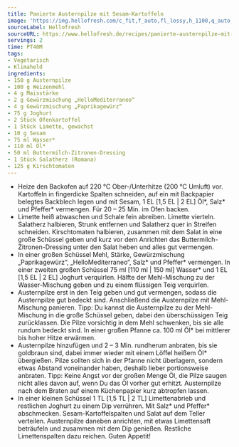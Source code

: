 ```yaml
---
title: Panierte Austernpilze mit Sesam-Kartoffeln
image: 'https://img.hellofresh.com/c_fit,f_auto,fl_lossy,h_1100,q_auto,w_2600/hellofresh_s3/image/panierte-austernpilze-mit-sesam-kartoffeln-3ad12e80.jpg'
sourceLabel: Hellofresh
sourceURL: https://www.hellofresh.de/recipes/panierte-austernpilze-mit-sesam-kartoffeln-62305feca5056a524a6c69f7
servings: 2
time: PT40M
tags:
- Vegetarisch
- Klimaheld
ingredients:
- 150 g Austernpilze
- 100 g Weizenmehl
- 4 g Maisstärke
- 2 g Gewürzmischung „HelloMediterraneo“
- 4 g Gewürzmischung „Paprikagewürz“
- 75 g Joghurt
- 2 Stück Ofenkartoffel
- 1 Stück Limette, gewachst
- 10 g Sesam
- 75 ml Wasser*
- 110 ml Öl*
- 50 ml Buttermilch-Zitronen-Dressing
- 1 Stück Salatherz (Romana)
- 125 g Kirschtomaten
---
```


- Heize den Backofen auf 220 °C Ober-/Unterhitze (200 °C Umluft) vor.  Kartoffeln in fingerdicke Spalten schneiden, auf ein mit Backpapier belegtes Backblech legen und mit Sesam, 1 EL [1,5 EL | 2 EL] Öl\*, Salz\* und Pfeffer\* vermengen. Für 20 – 25 Min. im Ofen backen.
- Limette heiß abwaschen und Schale fein abreiben. Limette vierteln.  Salatherz halbieren, Strunk entfernen und Salatherz quer in Streifen schneiden.  Kirschtomaten halbieren, zusammen mit dem Salat in eine große Schüssel geben und kurz vor dem Anrichten das Buttermilch-Zitronen-Dressing unter den Salat heben und alles gut vermengen.
- In einer großen Schüssel Mehl, Stärke, Gewürzmischung „Paprikagewürz“, „HelloMediterraneo“, Salz\* und Pfeffer\* vermengen. In einer zweiten großen Schüssel 75 ml [110 ml | 150 ml] Wasser\* und 1 EL [1,5 EL | 2 EL] Joghurt verquirlen.  Hälfte der Mehl-Mischung zu der Wasser-Mischung geben und zu einem flüssigen Teig verquirlen.
- Austernpilze erst in den Teig geben und gut vermengen, sodass die Austernpilze gut bedeckt sind.  Anschließend die Austernpilze mit Mehl-Mischung panieren.  Tipp: Du kannst die Austernpilze zu der Mehl-Mischung in die große Schüssel geben, dabei den überschüssigen Teig zurücklassen.  Die Pilze vorsichtig in dem Mehl schwenken, bis sie alle rundum bedeckt sind.  In einer großen Pfanne ca. 100 ml Öl\* bei mittlerer bis hoher Hitze erwärmen.
- Austernpilze hinzufügen und 2 – 3 Min. rundherum anbraten, bis sie goldbraun sind, dabei immer wieder mit einem Löffel heißem Öl\* übergießen.  Pilze sollten sich in der Pfanne nicht überlagern, sondern etwas Abstand voneinander haben, deshalb lieber portionsweise anbraten.  Tipp: Keine Angst vor der großen Menge Öl, die Pilze saugen nicht alles davon auf, wenn Du das Öl vorher gut erhitzt.  Austernpilze nach dem Braten auf einem Küchenpapier kurz abtropfen lassen.
- In einer kleinen Schüssel 1 TL [1,5 TL | 2 TL] Limettenabrieb und restlichen Joghurt zu einem Dip verrühren.  Mit Salz\* und Pfeffer\* abschmecken.  Sesam-Kartoffelspalten und Salat auf dem Teller verteilen.  Austernpilze daneben anrichten, mit etwas Limettensaft beträufeln und zusammen mit dem Dip genießen.  Restliche Limettenspalten dazu reichen. Guten Appetit!
